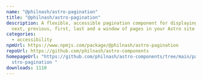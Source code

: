 ```yaml
---
name: "@philnash/astro-pagination"
title: "@philnash/astro-pagination"
description: A flexible, accessible pagination component for displaying links to
  next, previous, first, last and a window of pages in your Astro site.
categories:
  - accessibility
npmUrl: https://www.npmjs.com/package/@philnash/astro-pagination
repoUrl: https://github.com/philnash/astro-components
homepageUrl: "https://github.com/philnash/astro-components/tree/main/packages/a\
  stro-pagination "
downloads: 1110
---
```

